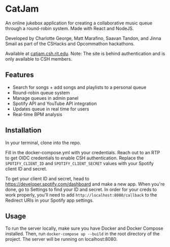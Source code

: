 # CatJam

An online jukebox application for creating a collaborative music queue through a round-robin system.
Made with React and NodeJS.

Developed by Charlotte George, Matt Marafino, Saavan Tandon, and Jinna Smail as part of the CSHacks and Opcommathon hackathons.

Available at [catjam.csh.rit.edu](catjam.csh.rit.edu). Note: The site is behind authentication and is only available to CSH members.

## Features
- Search for songs + add songs and playlists to a personal queue
- Round-robin queue system
- Manage queues in admin panel
- Spotify API and YouTube API integration
- Updates queue in real time for users
- Real-time BPM analysis

## Installation

In your terminal, clone into the repo.

Fill in the docker-compose.yml with your credentials.
Reach out to an RTP to get OIDC credentials to enable CSH authentication.
Replace the `SPOTIFY_CLIENT_ID` and `SPOTIFY_CLIENT_SECRET` values with your Spotify client ID and secret.

To get your client ID and secret, head to https://developer.spotify.com/dashboard and make a new app. When you're done, go to Settings to find your ID and secret. In order for your creds to work properly, you'll need to add `http://localhost:8080/callback` to the Redirect URIs in your Spotify app settings.


## Usage

To run the server locally, make sure you have Docker and Docker Compose installed. Then, run `docker-compose up --build` in the root directory of the project. The server will be running on localhost:8080.
